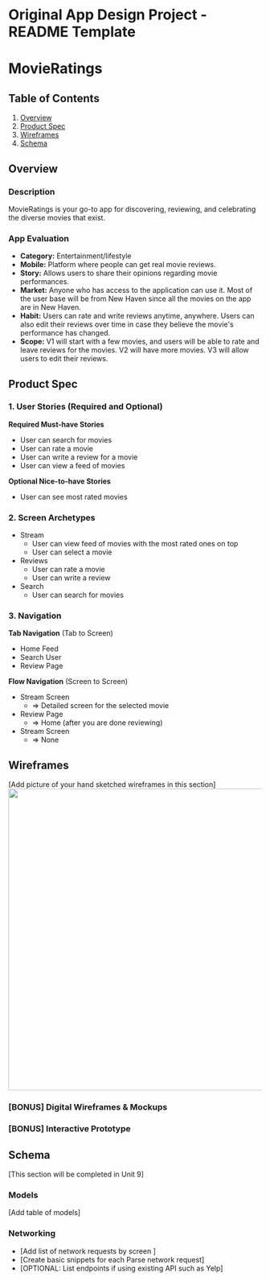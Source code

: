Original App Design Project - README Template
===

# MovieRatings

## Table of Contents

1. [Overview](#Overview)
2. [Product Spec](#Product-Spec)
3. [Wireframes](#Wireframes)
4. [Schema](#Schema)

## Overview

### Description

MovieRatings is your go-to app for discovering, reviewing, and celebrating the diverse movies that exist. 

### App Evaluation

   - **Category:** Entertainment/lifestyle
   - **Mobile:** Platform where people can get real movie reviews.
   - **Story:** Allows users to share their opinions regarding movie performances. 
   - **Market:** Anyone who has access to the application can use it. Most of the user base will be from New Haven since all the movies on the app are in New Haven. 
   - **Habit:** Users can rate and write reviews anytime, anywhere. Users can also edit their reviews over time in case they believe the movie's performance has changed. 
   - **Scope:** V1 will start with a few movies, and users will be able to rate and leave reviews for the movies. V2 will have more movies. V3 will allow users to edit their reviews.

## Product Spec

### 1. User Stories (Required and Optional)

**Required Must-have Stories**

* User can search for movies
* User can rate a movie 
* User can write a review for a movie
* User can view a feed of movies

**Optional Nice-to-have Stories**

* User can see most rated movies

### 2. Screen Archetypes

- Stream
    * User can view feed of movies with the most rated ones on top
    * User can select a movie
- Reviews
    * User can rate a movie
    * User can write a review
- Search
    * User can search for movies

### 3. Navigation

**Tab Navigation** (Tab to Screen)

* Home Feed
* Search User
* Review Page

**Flow Navigation** (Screen to Screen)

- Stream Screen
    * => Detailed screen for the selected movie
- Review Page
    * => Home (after you are done reviewing)
- Stream Screen
    * => None

## Wireframes

[Add picture of your hand sketched wireframes in this section]
<img src="YOUR_WIREFRAME_IMAGE_URL" width=600>

### [BONUS] Digital Wireframes & Mockups

### [BONUS] Interactive Prototype

## Schema 

[This section will be completed in Unit 9]

### Models

[Add table of models]

### Networking

- [Add list of network requests by screen ]
- [Create basic snippets for each Parse network request]
- [OPTIONAL: List endpoints if using existing API such as Yelp]
